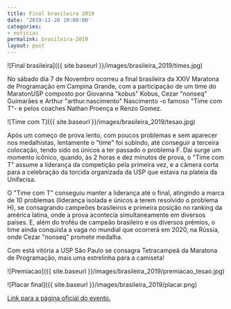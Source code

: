 ```yaml
---
title: Final brasileira 2019
date: '2019-11-20 10:00:00'
categories:
- noticias
permalink: brasileira-2019
layout: post
---
```


![Final brasileira]({{ site.baseurl }}/images/brasileira_2019/times.jpg)

No sábado dia 7 de Novembro ocorreu a final brasileira da XXIV Maratona de Programação em Campina Grande, com a participação de um time do MaratonUSP composto por Giovanna "kobus" Kobus, Cezar "nonseq" Guimarães e Arthur "arthur.nascimento" Nascimento -o famoso "Time com T"- e pelos coaches Nathan Proença e Renzo Gomez.

![Time com T]({{ site.baseurl }}/images/brasileira_2019/tesao.jpg)

Após um começo de prova lento, com poucos problemas e sem aparecer nos medalhistas, lentamente o "time" foi subindo, até conseguir a terceira colocação, tendo sido os únicos a ter passado o problema F. Daí surge um momento icônico, quando, às 2 horas e dez minutos de prova, o "Time com T" assume a liderança da competição pela primeira vez, e a câmera corta para a celebração da torcida organizada da USP que estava na plateia da Unifacisa.

O "Time com T" conseguiu manter a liderança até o final, atingindo a marca de 10 problemas (liderança isolada e únicos a terem resolvido o problema H), se consagrando campeões brasileiros e primeira posição no ranking da américa latina, onde a prova acontecia simultaneamente em diversos países. E, além do troféu de campeão brasileiro e os diversos prêmios, o time ainda conquista a vaga no mundial que ocorrerá em 2020, na Rússia, onde Cezar "nonseq" promete medalha.

Com está vitória a USP São Paulo se consagra Tetracampeã da Maratona de Programação, mais uma estrelinha para a camiseta!

![Premiacao]({{ site.baseurl }}/images/brasileira_2019/premiacao_tesao.jpg)

![Placar final]({{ site.baseurl }}/images/brasileira_2019/placar.png)

[Link para a página oficial do evento.](http://maratona.ime.usp.br/result19.html)